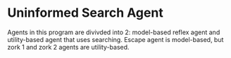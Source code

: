 # Uninformed Search Agent

Agents in this program are divivded into 2: model-based reflex agent and utility-based agent that uses searching. Escape agent is model-based, but zork 1 and zork 2 agents are utility-based.

